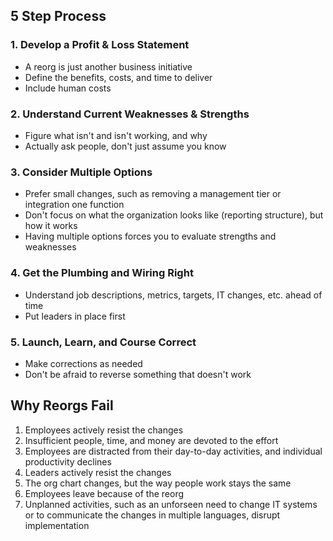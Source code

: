 ## 5 Step Process

### 1. Develop a Profit & Loss Statement

* A reorg is just another business initiative
* Define the benefits, costs, and time to deliver
* Include human costs

### 2. Understand Current Weaknesses & Strengths

* Figure what isn't and isn't working, and why
* Actually ask people, don't just assume you know

### 3. Consider Multiple Options

* Prefer small changes, such as removing a management tier or integration one function
* Don't focus on what the organization looks like (reporting structure), but how it works
* Having multiple options forces you to evaluate strengths and weaknesses

### 4. Get the Plumbing and Wiring Right

* Understand job descriptions, metrics, targets, IT changes, etc. ahead of time
* Put leaders in place first

### 5. Launch, Learn, and Course Correct

* Make corrections as needed
* Don't be afraid to reverse something that doesn't work

## Why Reorgs Fail

1. Employees actively resist the changes
1. Insufficient people, time, and money are devoted to the effort
1. Employees are distracted from their day-to-day activities, and individual productivity declines
1. Leaders actively resist the changes
1. The org chart changes, but the way people work stays the same
1. Employees leave because of the reorg
1. Unplanned activities, such as an unforseen need to change IT systems or to communicate the changes in multiple languages, disrupt implementation
